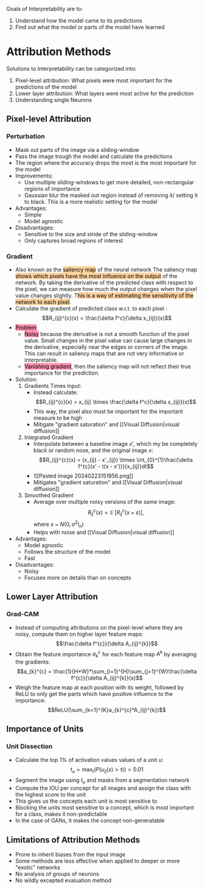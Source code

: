 Goals of Interpretability are to:
1. Understand how the model came to its predictions
2. Find out what the model or parts of the model have learned

# Attribution Methods
Solutions to Interpretability can be categorized into:
1. Pixel-level attribution: What pixels were most important for the predictions of the model
2. Lower layer attribution: What layers were most active for the prediction
3. Understanding single Neurons

## Pixel-level Attribution
### Perturbation
- Mask out parts of the image via a sliding-window
- Pass the image trough the model and calculate the predictions
- The region where the accuracy drops the most is the most important for the model
- Improvements:
	- Use multiple sliding-windows to get more detailed, non-rectangular regions of importance
	- Gaussian blur the masked out region instead of removing it/ setting it to black. This is a more realistic setting for the model
- Advantages:
	- Simple
	- Model agnostic
- Disadvantages:
	- Sensitive to the size and stride of the sliding-window
	- Only captures broad regions of interest
### Gradient
- Also known as the <mark style="background: #FFB86CA6;">saliency map</mark> of the neural network
The saliency map <mark style="background: #FFB86CA6;">shows which pixels have the most influence on the output</mark> of the network. By taking the derivative of the predicted class with respect to the pixel, we can measure how much the output changes when the pixel value changes slightly. T<mark style="background: #FFB86CA6;">his is a way of estimating the sensitivity of the network to each pixel</mark>.
- Calculate the gradient of predicted class w.r.t. to each pixel :
$$R_{ij}^{c}(x) =  \frac{\delta f^c}{\delta x_{ij}}(x)$$
- <mark style="background: #FF5582A6;">Problem</mark>:
	- <mark style="background: #FF5582A6;">Noisy</mark> because the derivative is not a smooth function of the pixel value. Small changes in the pixel value can cause large changes in the derivative, especially near the edges or corners of the image. This can result in saliency maps that are not very informative or interpretable.
	- <mark style="background: #FF5582A6;">Vanishing gradient</mark>, then the saliency map will not reflect their true importance for the prediction.
- Solution:
	1. Gradients Times Input:
		- Instead calculate:	$$R_{ij}^{c}(x) =  x_{ij} \times \frac{\delta f^c}{\delta x_{ij}}(x)$$
		- This way, the pixel also must be important for the important measure to be high
		- Mitigate "gradient saturation" and [[Visual Diffusion|visual diffusion]]
	2. Integrated Gradient
		- Interpolate between a baseline image $x'$, which my be completely black or random nose, and the original image $x$:		$$R_{ij}^{c}(x) = (x_{ij} - x'_{ij}) \times \int_{0}^{1}\frac{\delta f^{c}(x' - t(x - x'))}{x_{ij}}dt$$
		- ![[Pasted image 20240223151956.png]]
		- Mitigates "gradient saturation" and [[Visual Diffusion|visual diffusion]]
	3. Smoothed Gradient
		- Average over multiple noisy versions of the same image:	$$R_{ij}^{c}(x) = \mathop{\mathbb{E}}[R_{ij}^{c}(x+s)],$$where $s$ ~ $N(0,\sigma^2I_{n})$  
		- Helps with noise and [[Visual Diffusion|visual diffusion]]
- Advantages:
	- Model agnostic
	- Follows the structure of the model
	- Fast
- Disadvantages:
	- Noisy
	- Focuses more on details than on concepts

## Lower Layer Attribution
### Grad-CAM
- Instead of computing attributions on the pixel-level where they are noisy, compute them on higher layer feature maps: $$\frac{\delta f^{c}}{\delta A_{ij}^{k}}$$
- Obtain the feature importance $a_{k}^{c}$ for each feature map $A^{k}$ by averaging the gradients: $$a_{k}^{c} = \frac{1}{H*W}*\sum_{i=1}^{H}\sum_{j=1}^{W}\frac{\delta f^{c}}{\delta A_{ij}^{k}}(x)$$
- Weigh the feature map at each position with its weight, followed by ReLU to only get the parts which have positive influence to the importance:$$ReLU(\sum_{k=1}^{K}a_{k}^{c}*A_{ij}^{k})$$
## Importance of Units
### Unit Dissection
- Calculate the top 1% of activation values values of a unit $u$:$$t_{u}= \max_{t}(P(u_{ij}(x)>t))>0.01$$
- Segment the image using $t_{u}$ and masks from a segmentation network
- Compute the IOU per concept for all images and assign the class with the highest score to the unit 
- This gives us the concepts each unit is most sensitive to
- Blocking the units most sensitive to a concept, which is most important for a class, makes it non-predictable
- In the case of GANs, it makes the concept non-generatable

## Limitations of Attribution Methods
- Prone to inherit biases from the input image
- Some methods are less effective when applied to deeper or more "exotic" networks
- No analysis of groups of neurons
- No wildly excepted evaluation method
